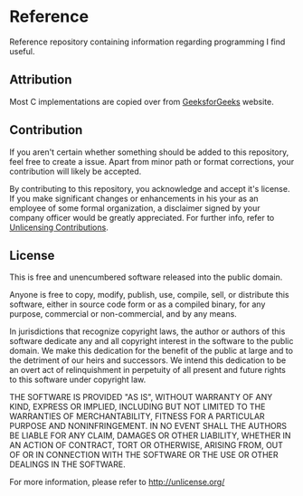 # Reference

Reference repository containing information regarding programming I find useful.

## Attribution

Most C implementations are copied over from [GeeksforGeeks](https://www.geeksforgeeks.org) website.

## Contribution

If you aren't certain whether something should be added to this repository, feel free to create a issue. Apart from minor path or format corrections, your contribution will likely be accepted.

By contributing to this repository, you acknowledge and accept it's license. If you make significant changes or enhancements in his your as an employee of some formal organization, a disclaimer signed by your company officer would be greatly appreciated. For further info, refer to [Unlicensing Contributions](https://unlicense.org/#unlicensing-contributions).

## License

This is free and unencumbered software released into the public domain.

Anyone is free to copy, modify, publish, use, compile, sell, or
distribute this software, either in source code form or as a compiled
binary, for any purpose, commercial or non-commercial, and by any
means.

In jurisdictions that recognize copyright laws, the author or authors
of this software dedicate any and all copyright interest in the
software to the public domain. We make this dedication for the benefit
of the public at large and to the detriment of our heirs and
successors. We intend this dedication to be an overt act of
relinquishment in perpetuity of all present and future rights to this
software under copyright law.

THE SOFTWARE IS PROVIDED "AS IS", WITHOUT WARRANTY OF ANY KIND,
EXPRESS OR IMPLIED, INCLUDING BUT NOT LIMITED TO THE WARRANTIES OF
MERCHANTABILITY, FITNESS FOR A PARTICULAR PURPOSE AND NONINFRINGEMENT.
IN NO EVENT SHALL THE AUTHORS BE LIABLE FOR ANY CLAIM, DAMAGES OR
OTHER LIABILITY, WHETHER IN AN ACTION OF CONTRACT, TORT OR OTHERWISE,
ARISING FROM, OUT OF OR IN CONNECTION WITH THE SOFTWARE OR THE USE OR
OTHER DEALINGS IN THE SOFTWARE.

For more information, please refer to <http://unlicense.org/>

